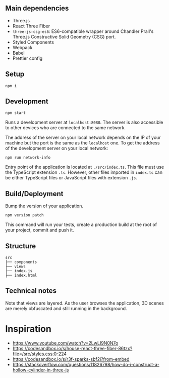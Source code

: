 ## Main dependencies

-   Three.js
-   React Three Fiber
-   `three-js-csg-es6`: ES6-compatible wrapper around Chandler Prall's Three.js Constructive Solid Geometry (CSG) port.
-   Styled Components
-   Webpack
-   Babel
-   Prettier config

## Setup

    npm i

## Development

    npm start

Runs a development server at `localhost:8080`. The server is also accessible to other devices who are connected to the same network.

The address of the server on your local network depends on the IP of your machine but the port is the same as the `localhost` one. To get the address of the development server on your local network:

    npm run network-info

Entry point of the application is located at `./src/index.ts`. This file must use the TypeScript extension `.ts`. However, other files imported in `index.ts` can be either TypeScript files or JavaScript files with extension `.js`.

## Build/Deployment

Bump the version of your application.

    npm version patch

This command will run your tests, create a production build at the root of your project, commit and push it.

## Structure

    src
    ├── components
    ├── views
    ├── index.js
    ├── index.html

## Technical notes

Note that views are layered. As the user browses the application, 3D scenes are merely obfuscated and still running in the background.

# Inspiration

-   https://www.youtube.com/watch?v=2LwLI9N0N7o
-   https://codesandbox.io/s/house-react-three-fiber-86tzx?file=/src/styles.css:0-224
-   https://codesandbox.io/s/r3f-sparks-sbf2i?from-embed
-   https://stackoverflow.com/questions/11826798/how-do-i-construct-a-hollow-cylinder-in-three-js
